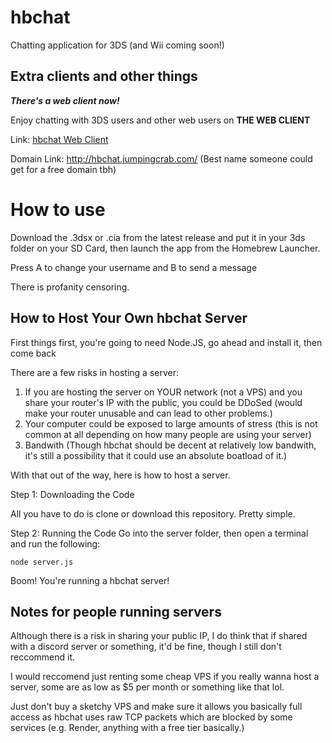 # hbchat
Chatting application for 3DS (and Wii coming soon!)

## Extra clients and other things
_**There's a web client now!**_

Enjoy chatting with 3DS users and other web users on **THE WEB CLIENT**

Link:
[hbchat Web Client](http://104.236.25.60/)

Domain Link:
http://hbchat.jumpingcrab.com/
(Best name someone could get for a free domain tbh)


# How to use 
Download the .3dsx or .cia from the latest release and put it in your 3ds folder on your SD Card, then launch the app from the Homebrew Launcher.

Press A to change your username and B to send a message

There is profanity censoring.


## How to Host Your Own hbchat Server
First things first, you're going to need Node.JS, go ahead and install it, then come back

There are a few risks in hosting a server:
1. If you are hosting the server on YOUR network (not a VPS) and you share your router's IP with the public, you could be DDoSed (would make your router unusable and can lead to other problems.)
2. Your computer could be exposed to large amounts of stress (this is not common at all depending on how many people are using your server)
3. Bandwith (Though hbchat should be decent at relatively low bandwith, it's still a possibility that it could use an absolute boatload of it.)

With that out of the way, here is how to host a server.

Step 1: Downloading the Code

All you have to do is clone or download this repository. Pretty simple.

Step 2: Running the Code
Go into the server folder, then open a terminal and run the following:

`node server.js`

Boom! You're running a hbchat server!


## Notes for people running servers
Although there is a risk in sharing your public IP, I do think that if shared with a discord server or something, it'd be fine, though I still don't reccommend it.

I would reccomend just renting some cheap VPS if you really wanna host a server, some are as low as $5 per month or something like that lol.

Just don't buy a sketchy VPS and make sure it allows you basically full access as hbchat uses raw TCP packets which are blocked by some services (e.g. Render, anything with a free tier basically.)

